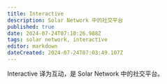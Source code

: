 ```yaml
---
title: Interactive
description: Solar Network 中的社交平台
published: true
date: 2024-07-24T07:10:26.988Z
tags: solar network, interactive
editor: markdown
dateCreated: 2024-07-24T07:03:49.107Z
---
```


Interactive 译为互动，是 Solar Network 中的社交平台。

